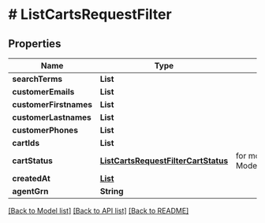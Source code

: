 # # ListCartsRequestFilter


## Properties 


Name | Type | Description | Notes
------------ | ------------- | ------------- | -------------
**searchTerms**| **List<String>** |   | [optional] [default to new ArrayList<>()]
**customerEmails**| **List<String>** |   | [optional] [default to new ArrayList<>()]
**customerFirstnames**| **List<String>** |   | [optional] [default to new ArrayList<>()]
**customerLastnames**| **List<String>** |   | [optional] [default to new ArrayList<>()]
**customerPhones**| **List<String>** |   | [optional] [default to new ArrayList<>()]
**cartIds**| **List<String>** |   | [optional] [default to new ArrayList<>()]
**cartStatus**| [**ListCartsRequestFilterCartStatus**](ListCartsRequestFilterCartStatus.md) |  for more information please, see Model/ListCartsRequestFilterCartStatus.php  | [optional] [default to ListCartsRequestFilterCartStatus.UNKNOWN]
**createdAt**| [**List<ListCartsRequestFilterDate>**](ListCartsRequestFilterDate.md) |   | [optional] [default to new ArrayList<>()]
**agentGrn**| **String** |   | [optional]


[[Back to Model list]](../../README.md#models) [[Back to API list]](../../README.md#endpoints) [[Back to README]](../../README.md)

